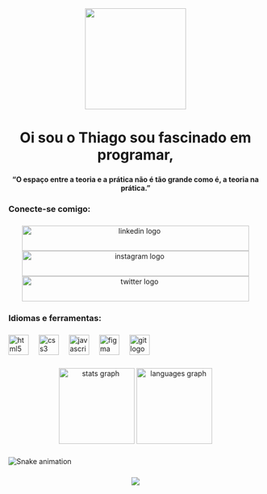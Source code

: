 <div align="center">
  <img height="200" src="https://i.pinimg.com/originals/21/11/61/21116158daaeb1459b4ec0758505e1ad.gif"  />
</div>

###

<h1 align="center">Oi sou o Thiago sou fascinado em programar,</h1>

###

<h4 align="center">“O espaço entre a teoria e a prática não é tão grande como é, a teoria na prática.”</h4>

###

<p align="left"></p>

###

<h3 align="left">Conecte-se comigo:</h3>

###

<div align="center">
  <a href="https://www.linkedin.com/in/thiago-santos-frontend-707094240/" target="_blank"><img src="https://raw.githubusercontent.com/maurodesouza/profile-readme-generator/master/src/assets/icons/social/linkedin/default.svg" width="450" height="50" alt="linkedin logo"/></a>
  <a href="https://www.instagram.com/14thiagosantos10/" target="_blank"><img src="https://raw.githubusercontent.com/maurodesouza/profile-readme-generator/master/src/assets/icons/social/instagram/default.svg" width="450" height="50" alt="instagram logo"/></a>
  <a href="https://twitter.com/14ThiagoSantos" target="_blank"><img src="https://raw.githubusercontent.com/maurodesouza/profile-readme-generator/master/src/assets/icons/social/twitter/default.svg" width="450" height="50" alt="twitter logo"/></a>
</div>

###

<p align="left"></p>

###

<h3 align="left">Idiomas e ferramentas:</h3>

###

<div align="left">
  <img src="https://cdn.jsdelivr.net/gh/devicons/devicon/icons/html5/html5-original.svg" height="40" alt="html5 logo"  />
  <img width="12" />
  <img src="https://cdn.jsdelivr.net/gh/devicons/devicon/icons/css3/css3-original.svg" height="40" alt="css3 logo"  />
  <img width="12" />
  <img src="https://cdn.jsdelivr.net/gh/devicons/devicon/icons/javascript/javascript-original.svg" height="40" alt="javascript logo"  />
  <img width="12" />
  <img src="https://cdn.jsdelivr.net/gh/devicons/devicon/icons/figma/figma-original.svg" height="40" alt="figma logo"  />
  <img width="12" />
  <img src="https://cdn.jsdelivr.net/gh/devicons/devicon/icons/git/git-original.svg" height="40" alt="git logo"  />
</div>

###

<p align="left"></p>

###

<p align="left"></p>

###

<div align="center">
  <img src="https://github-readme-stats.vercel.app/api?username=ThiagoSantos14&hide_title=false&hide_rank=false&show_icons=true&include_all_commits=true&count_private=true&disable_animations=false&theme=dark&locale=en&hide_border=false&order=1" height="150" alt="stats graph"  />
  <img src="https://github-readme-stats.vercel.app/api/top-langs?username=ThiagoSantos14&locale=en&hide_title=false&layout=compact&card_width=320&langs_count=5&theme=dark&hide_border=false&order=2" height="150" alt="languages graph"  />
</div>

###

<p align="left"></p>

###

<p align="left"></p>

###

<img src="https://raw.githubusercontent.com/ThiagoSantos14/ThiagoSantos14/output/snake.svg" alt="Snake animation" />

###

<p align="left"></p>

###

<p align="left"></p>

###

<div align="center">
  <img src="https://profile-counter.glitch.me/ThiagoSantos14/count.svg?"  />
</div>

###
